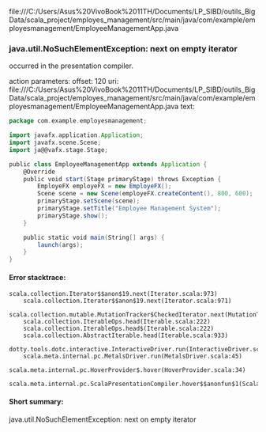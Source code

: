 file:///C:/Users/Asus%20VivoBook%2011TH/Documents/LP_SIBD/outils_BigData/scala_project/employes_management/src/main/java/com/example/employesmanagement/EmployeeManagementApp.java
### java.util.NoSuchElementException: next on empty iterator

occurred in the presentation compiler.

action parameters:
offset: 120
uri: file:///C:/Users/Asus%20VivoBook%2011TH/Documents/LP_SIBD/outils_BigData/scala_project/employes_management/src/main/java/com/example/employesmanagement/EmployeeManagementApp.java
text:
```scala
package com.example.employesmanagement;

import javafx.application.Application;
import javafx.scene.Scene;
import ja@@vafx.stage.Stage;

public class EmployeeManagementApp extends Application {
    @Override
    public void start(Stage primaryStage) throws Exception {
        EmployeFX employeFX = new EmployeFX();
        Scene scene = new Scene(employeFX.createContent(), 800, 600);
        primaryStage.setScene(scene);
        primaryStage.setTitle("Employee Management System");
        primaryStage.show();
    }

    public static void main(String[] args) {
        launch(args);
    }
}

```



#### Error stacktrace:

```
scala.collection.Iterator$$anon$19.next(Iterator.scala:973)
	scala.collection.Iterator$$anon$19.next(Iterator.scala:971)
	scala.collection.mutable.MutationTracker$CheckedIterator.next(MutationTracker.scala:76)
	scala.collection.IterableOps.head(Iterable.scala:222)
	scala.collection.IterableOps.head$(Iterable.scala:222)
	scala.collection.AbstractIterable.head(Iterable.scala:933)
	dotty.tools.dotc.interactive.InteractiveDriver.run(InteractiveDriver.scala:168)
	scala.meta.internal.pc.MetalsDriver.run(MetalsDriver.scala:45)
	scala.meta.internal.pc.HoverProvider$.hover(HoverProvider.scala:34)
	scala.meta.internal.pc.ScalaPresentationCompiler.hover$$anonfun$1(ScalaPresentationCompiler.scala:342)
```
#### Short summary: 

java.util.NoSuchElementException: next on empty iterator